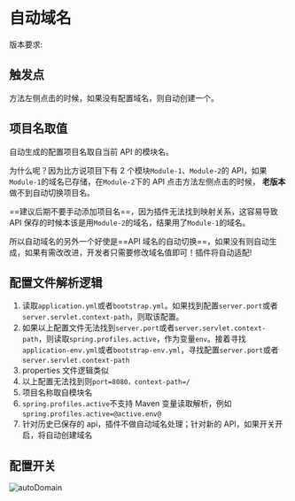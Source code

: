 ---
---

# 自动域名

版本要求: <Badge text="2023.1.4" />

## 触发点

方法左侧点击<ColorIcon icon="restfulFastRequest" />的时候，如果没有配置域名，则自动创建一个。

## 项目名取值

自动生成的配置项目名取自当前 API 的模块名。

为什么呢？因为比方说项目下有 2 个模块`Module-1`、`Module-2`的 API，如果`Module-1`的域名已存储，在`Module-2`下的 API 点击方法左侧点击<ColorIcon icon="restfulFastRequest" />的时候，
**老版本**做不到自动切换项目名。

==建议后期不要手动添加项目名==，因为插件无法找到映射关系，这容易导致 API 保存的时候本该是用`Module-2`的域名，结果用了`Module-1`的域名。

所以自动域名的另外一个好使是==API 域名的自动切换==，如果没有则自动生成，如果有需改改进，开发者只需要修改域名值即可！插件将自动适配!

## 配置文件解析逻辑

1. 读取`application.yml`或者`bootstrap.yml`。如果找到配置`server.port`或者`server.servlet.context-path`，则取该配置。
2. 如果以上配置文件无法找到`server.port`或者`server.servlet.context-path`，则读取`spring.profiles.active`，作为变量`env`。接着寻找`application-env.yml`或者`bootstrap-env.yml`，寻找配置`server.port`或者`server.servlet.context-path`
3. properties 文件逻辑类似
4. 以上配置无法找到则`port=8080，context-path=/`
5. 项目名称取自模块名
6. `spring.profiles.active`不支持 Maven 变量读取解析，例如`spring.profiles.active=@active.env@`
7. 针对历史已保存的 api，插件不做自动域名处理；针对新的 API，如果开关开启，将自动创建域名

## 配置开关

![autoDomain](/img/2023.1.4/autoDomain.png)
